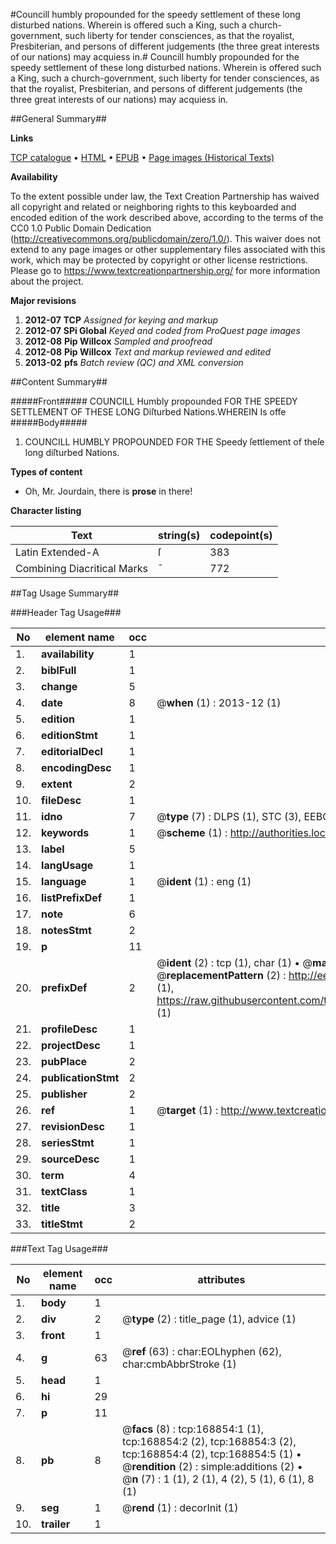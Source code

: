 #Councill humbly propounded for the speedy settlement of these long disturbed nations. Wherein is offered such a King, such a church-government, such liberty for tender consciences, as that the royalist, Presbiterian, and persons of different judgements (the three great interests of our nations) may acquiess in.#
Councill humbly propounded for the speedy settlement of these long disturbed nations. Wherein is offered such a King, such a church-government, such liberty for tender consciences, as that the royalist, Presbiterian, and persons of different judgements (the three great interests of our nations) may acquiess in.

##General Summary##

**Links**

[TCP catalogue](http://www.ota.ox.ac.uk/tcp/)  • 
[HTML](http://tei.it.ox.ac.uk/tcp/Texts-HTML/free/A80/A80670.html)  • 
[EPUB](http://tei.it.ox.ac.uk/tcp/Texts-EPUB/free/A80/A80670.epub) • 
[Page images (Historical Texts)](https://historicaltexts.jisc.ac.uk/eebo-99867402e)

**Availability**

To the extent possible under law, the Text Creation Partnership has waived all copyright and related or neighboring rights to this keyboarded and encoded edition of the work described above, according to the terms of the CC0 1.0 Public Domain Dedication (http://creativecommons.org/publicdomain/zero/1.0/). This waiver does not extend to any page images or other supplementary files associated with this work, which may be protected by copyright or other license restrictions. Please go to https://www.textcreationpartnership.org/ for more information about the project.

**Major revisions**

1. __2012-07__ __TCP__ *Assigned for keying and markup*
1. __2012-07__ __SPi Global__ *Keyed and coded from ProQuest page images*
1. __2012-08__ __Pip Willcox__ *Sampled and proofread*
1. __2012-08__ __Pip Willcox__ *Text and markup reviewed and edited*
1. __2013-02__ __pfs__ *Batch review (QC) and XML conversion*

##Content Summary##

#####Front#####
COUNCILL Humbly propounded FOR THE SPEEDY SETTLEMENT OF THESE LONG Diſturbed Nations.WHEREIN Is offe
#####Body#####

1. COUNCILL HUMBLY PROPOUNDED FOR THE Speedy ſettlement of theſe long diſturbed Nations.

**Types of content**

  * Oh, Mr. Jourdain, there is **prose** in there!

**Character listing**


|Text|string(s)|codepoint(s)|
|---|---|---|
|Latin Extended-A|ſ|383|
|Combining             Diacritical Marks|̄|772|

##Tag Usage Summary##

###Header Tag Usage###

|No|element name|occ|attributes|
|---|---|---|---|
|1.|__availability__|1||
|2.|__biblFull__|1||
|3.|__change__|5||
|4.|__date__|8| @__when__ (1) : 2013-12 (1)|
|5.|__edition__|1||
|6.|__editionStmt__|1||
|7.|__editorialDecl__|1||
|8.|__encodingDesc__|1||
|9.|__extent__|2||
|10.|__fileDesc__|1||
|11.|__idno__|7| @__type__ (7) : DLPS (1), STC (3), EEBO-CITATION (1), PROQUEST (1), VID (1)|
|12.|__keywords__|1| @__scheme__ (1) : http://authorities.loc.gov/ (1)|
|13.|__label__|5||
|14.|__langUsage__|1||
|15.|__language__|1| @__ident__ (1) : eng (1)|
|16.|__listPrefixDef__|1||
|17.|__note__|6||
|18.|__notesStmt__|2||
|19.|__p__|11||
|20.|__prefixDef__|2| @__ident__ (2) : tcp (1), char (1)  •  @__matchPattern__ (2) : ([0-9\-]+):([0-9IVX]+) (1), (.+) (1)  •  @__replacementPattern__ (2) : http://eebo.chadwyck.com/downloadtiff?vid=$1&page=$2 (1), https://raw.githubusercontent.com/textcreationpartnership/Texts/master/tcpchars.xml#$1 (1)|
|21.|__profileDesc__|1||
|22.|__projectDesc__|1||
|23.|__pubPlace__|2||
|24.|__publicationStmt__|2||
|25.|__publisher__|2||
|26.|__ref__|1| @__target__ (1) : http://www.textcreationpartnership.org/docs/. (1)|
|27.|__revisionDesc__|1||
|28.|__seriesStmt__|1||
|29.|__sourceDesc__|1||
|30.|__term__|4||
|31.|__textClass__|1||
|32.|__title__|3||
|33.|__titleStmt__|2||


###Text Tag Usage###

|No|element name|occ|attributes|
|---|---|---|---|
|1.|__body__|1||
|2.|__div__|2| @__type__ (2) : title_page (1), advice (1)|
|3.|__front__|1||
|4.|__g__|63| @__ref__ (63) : char:EOLhyphen (62), char:cmbAbbrStroke (1)|
|5.|__head__|1||
|6.|__hi__|29||
|7.|__p__|11||
|8.|__pb__|8| @__facs__ (8) : tcp:168854:1 (1), tcp:168854:2 (2), tcp:168854:3 (2), tcp:168854:4 (2), tcp:168854:5 (1)  •  @__rendition__ (2) : simple:additions (2)  •  @__n__ (7) : 1 (1), 2 (1), 4 (2), 5 (1), 6 (1), 8 (1)|
|9.|__seg__|1| @__rend__ (1) : decorInit (1)|
|10.|__trailer__|1||
